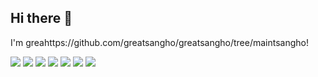 ## Hi there 👋
I'm greahttps://github.com/greatsangho/greatsangho/tree/maintsangho!

<!--
**greatsangho/greatsangho** is a ✨ _special_ ✨ repository because its `README.md` (this file) appears on your GitHub profile.

Here are some ideas to get you started:

- 🔭 I’m currently working on ...
- 🌱 I’m currently learning ...
- 👯 I’m looking to collaborate on ...
- 🤔 I’m looking for help with ...
- 💬 Ask me about ...
- 📫 How to reach me: ...
- 😄 Pronouns: ...
- ⚡ Fun fact: ...
-->

<a href="https://greatsangho.tistory.com/" target="_blank"><img src="https://img.shields.io/badge/tistory-FF5A4A?style=flat&logo=tistory&logoColor=white"/></a>
<img src="https://img.shields.io/badge/python-3776AB?style=flat&logo=python&logoColor=white"/>
<img src="https://img.shields.io/badge/mysql-4479A1?style=flat&logo=mysql&logoColor=white"/>
<img src="https://img.shields.io/badge/pandas-150458?style=flat&logo=pandas&logoColor=white"/>
<img src="https://img.shields.io/badge/tensorflow-FF6F00?style=flat&logo=tensorflow&logoColor=white"/>
<img src="https://img.shields.io/badge/pytorch-EE4C2C?style=flat&logo=pytorch&logoColor=white"/>
<img src="https://img.shields.io/badge/unity-FFFFFF?style=flat&logo=unity&logoColor=black"/>
